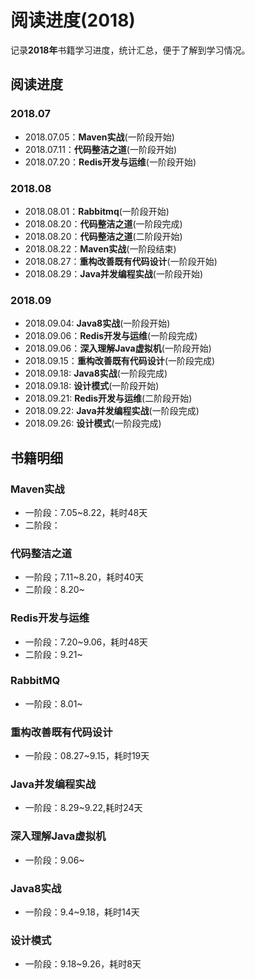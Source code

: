 # 阅读进度(2018)

记录**2018年**书籍学习进度，统计汇总，便于了解到学习情况。



## 阅读进度

### 2018.07

- 2018.07.05：**Maven实战**(一阶段开始)
- 2018.07.11：**代码整洁之道**(一阶段开始)
- 2018.07.20：**Redis开发与运维**(一阶段开始)

### 2018.08

- 2018.08.01：**Rabbitmq**(一阶段开始)
- 2018.08.20：**代码整洁之道**(一阶段完成)
- 2018.08.20：**代码整洁之道**(二阶段开始)
- 2018.08.22：**Maven实战**(一阶段结束)
- 2018.08.27：**重构改善既有代码设计**(一阶段开始)
- 2018.08.29：**Java并发编程实战**(一阶段开始)

### 2018.09

- 2018.09.04: **Java8实战**(一阶段开始)
- 2018.09.06：**Redis开发与运维**(一阶段完成)
- 2018.09.06：**深入理解Java虚拟机**(一阶段开始)
- 2018.09.15：**重构改善既有代码设计**(一阶段完成)
- 2018.09.18: **Java8实战**(一阶段完成)
- 2018.09.18: **设计模式**(一阶段开始)
- 2018.09.21: **Redis开发与运维**(二阶段开始)
- 2018.09.22: **Java并发编程实战**(一阶段完成)
- 2018.09.26: **设计模式**(一阶段完成)

## 书籍明细

### Maven实战

- 一阶段：7.05~8.22，耗时48天
- 二阶段：

### 代码整洁之道

- 一阶段；7.11~8.20，耗时40天
- 二阶段：8.20~
 
### Redis开发与运维

- 一阶段：7.20~9.06，耗时48天
- 二阶段：9.21~

### RabbitMQ
- 一阶段：8.01~

### 重构改善既有代码设计

- 一阶段：08.27~9.15，耗时19天

### Java并发编程实战

- 一阶段：8.29~9.22,耗时24天

### 深入理解Java虚拟机
- 一阶段：9.06~

### Java8实战
- 一阶段：9.4~9.18，耗时14天

### 设计模式
- 一阶段：9.18~9.26，耗时8天
